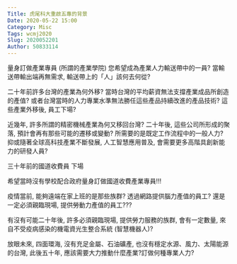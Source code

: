```yaml
---
Title: 虎尾科大重啟五專的背景
Date: 2020-05-22 15:00
Category: Misc
Tags: wcmj2020
Slug: 2020052201
Author: 50833114
---
```


量身訂做產業專員 (所謂的產業學院)
您希望成為產業人力輸送帶中的一員? 當輸送帶輸出端再無需求, 輸送帶上的「人」該何去何從?

二十年前許多台灣的產業為何外移?
當時台灣的平均薪資無法支撐產業成品所創造的產值? 或者台灣當時的人力專業水準無法勝任這些產品持續改進的產品技術? 這些產業外移後, 員工下場?


[開始]:http://www.google.com/
<!-- PELICAN_END_SUMMARY -->



近幾年, 許多所謂的精密機械產業為何又移回台灣? 二十年後, 這些公司所形成的聚落, 預計會再有那些可能的遷移或變動? 所需要的是既定工作流程中的一般人力? 抑或隨著全球高科技產業不斷發展, 人工智慧應用普及, 會需要更多高階具創新能力的研發人員?

三十年前的國道收費員
下場

希望當時沒有學校配合政府量身訂做國道收費產業專員!!!

疫情當前, 能夠遠端在家上班的是那些族群?
透過網路提供腦力產值的員工? 還是一定必須親臨現場, 提供勞動力產值的員工???

有沒有可能二十年後, 許多必須親臨現場, 提供勞力服務的族群, 會有一定數量, 來自不受疫病感染的機電資光生整合系統 (智慧機器人)?

放眼未來, 四面環海, 沒有充足金屬、石油礦產, 也沒有穩定水源、風力、太陽能源的台灣, 此後五十年, 應該需要大力推動什麼產業?訂做何種專業人力?


